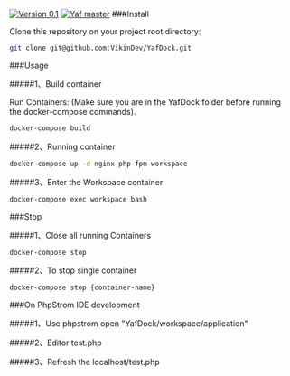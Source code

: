 [![Version 0.1](https://img.shields.io/badge/Version-0.1-brightgreen.svg)](https://github.com/VikinDev/YafDock)
[![Yaf master](https://img.shields.io/badge/Yaf-master-brightgreen.svg)](https://github.com/laruence/yaf)
###Install

Clone this repository on your project root directory:

```bash
git clone git@github.com:VikinDev/YafDock.git
```

###Usage

#####1、Build container

Run Containers: (Make sure you are in the YafDock folder before running the docker-compose commands).

```bash
docker-compose build
```
#####2、Running container

```bash
docker-compose up -d nginx php-fpm workspace
```
#####3、Enter the Workspace container

```bash
docker-compose exec workspace bash
```

###Stop

#####1、Close all running Containers

```bash
docker-compose stop
```
#####2、To stop single container 

```bash
docker-compose stop {container-name}
```

###On PhpStrom IDE development 

#####1、Use phpstrom open "YafDock/workspace/application"

#####2、Editor test.php

#####3、Refresh the localhost/test.php